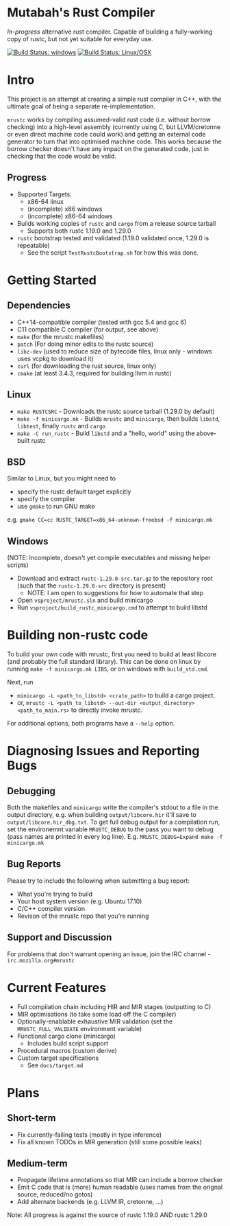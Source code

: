 # Mutabah's Rust Compiler

_In-progress_ alternative rust compiler. Capable of building a fully-working copy of rustc, but not yet suitable for everyday use.

[![Build Status: windows](https://ci.appveyor.com/api/projects/status/96y4ui20pl8xjm2h/branch/master?svg=true)](https://ci.appveyor.com/project/thepowersgang/mrustc/branch/master)
[![Build Status: Linux/OSX](https://travis-ci.org/thepowersgang/mrustc.svg?branch=master)](https://travis-ci.org/thepowersgang/mrustc)

Intro
===
This project is an attempt at creating a simple rust compiler in C++, with the ultimate goal of being a separate re-implementation.

`mrustc` works by compiling assumed-valid rust code (i.e. without borrow checking) into a high-level assembly (currently using C, but LLVM/cretonne or even direct machine code could work) and getting an external code generator to turn that into optimised machine code. This works because the borrow checker doesn't have any impact on the generated code, just in checking that the code would be valid.

Progress
--------
- Supported Targets:
  - x86-64 linux
  - (incomplete) x86 windows
  - (incomplete) x86-64 windows
- Builds working copies of `rustc` and `cargo` from a release source tarball
  - Supports both rustc 1.19.0 and 1.29.0
- `rustc` bootstrap tested and validated (1.19.0 validated once, 1.29.0 is repeatable)
  - See the script `TestRustcBootstrap.sh` for how this was done.


Getting Started
===============

Dependencies
------------
- C++14-compatible compiler (tested with gcc 5.4 and gcc 6)
- C11 compatible C compiler (for output, see above)
- `make` (for the mrustc makefiles)
- `patch` (For doing minor edits to the rustc source)
- `libz-dev` (used to reduce size of bytecode files, linux only - windows uses vcpkg to download it)
- `curl` (for downloading the rust source, linux only)
- `cmake` (at least 3.4.3, required for building llvm in rustc)

Linux
-----
- `make RUSTCSRC` - Downloads the rustc source tarball (1.29.0 by default)
- `make -f minicargo.mk` - Builds `mrustc` and `minicargo`, then builds `libstd`, `libtest`, finally `rustc` and `cargo`
- `make -C run_rustc` - Build `libstd` and a "hello, world" using the above-built rustc

BSD
---
Similar to Linux, but you might need to
- specify the rustc default target explicitly
- specify the compiler
- use `gmake` to run GNU make

e.g. `gmake CC=cc RUSTC_TARGET=x86_64-unknown-freebsd -f minicargo.mk`

Windows
--------
(NOTE: Incomplete, doesn't yet compile executables and missing helper scripts)
- Download and extract `rustc-1.29.0-src.tar.gz` to the repository root (such that the `rustc-1.29.0-src` directory is present)
  - NOTE: I am open to suggestions for how to automate that step
- Open `vsproject/mrustc.sln` and build minicargo
- Run `vsproject/build_rustc_minicargo.cmd` to attempt to build libstd


Building non-rustc code
=======================

To build your own code with mrustc, first you need to build at least libcore (and probably the full standard library).
This can be done on linux by running `make -f minicargo.mk LIBS`, or on windows with `build_std.cmd`.

Next, run
- `minicargo -L <path_to_libstd> <crate_path>` to build a cargo project.
- or, `mrustc -L <path_to_libstd> --out-dir <output_directory> <path_to_main.rs>` to directly invoke mrustc.

For additional options, both programs have a `--help` option.

Diagnosing Issues and Reporting Bugs
====================================

Debugging
---------
Both the makefiles and `minicargo` write the compiler's stdout to a file in the output directory, e.g. when building
`output/libcore.hir` it'll save to `output/libcore.hir_dbg.txt`.
To get full debug output for a compilation run, set the environemnt variable `MRUSTC_DEBUG` to the pass you want to debug
(pass names are printed in every log line). E.g. `MRUSTC_DEBUG=Expand make -f minicargo.mk`

Bug Reports
-----------
Please try to include the following when submitting a bug report:
- What you're trying to build
- Your host system version (e.g. Ubuntu 17.10)
- C/C++ compiler version
- Revison of the mrustc repo that you're running

Support and Discussion
----------------------
For problems that don't warrant opening an issue, join the IRC channel - `irc.mozilla.org#mrustc`


Current Features
================
- Full compilation chain including HIR and MIR stages (outputting to C)
- MIR optimisations (to take some load off the C compiler)
- Optionally-enablable exhaustive MIR validation (set the `MRUSTC_FULL_VALIDATE` environment variable)
- Functional cargo clone (minicargo)
  - Includes build script support
- Procedural macros (custom derive)
- Custom target specifications
  - See `docs/target.md`

Plans
=====

Short-term
----------
- Fix currently-failing tests (mostly in type inference)
- Fix all known TODOs in MIR generation (still some possible leaks)

Medium-term
-----------
- Propagate lifetime annotations so that MIR can include a borrow checker
- Emit C code that is (more) human readable (uses names from the orignal source, reduced/no gotos)
- Add alternate backends (e.g. LLVM IR, cretonne, ...)



Note: All progress is against the source of rustc 1.19.0 AND rustc 1.29.0

